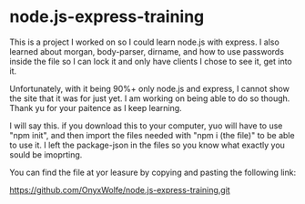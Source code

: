 # node.js-express-training
This is a project I worked on so I could learn node.js with express. I also learned about morgan, body-parser, dirname, and how to use passwords inside the file so I can lock it and only have clients I chose to see it, get into it. 

Unfortunately, with it being 90%+ only node.js and express, I cannot show the site that it was for just yet. I am working on being able to do so though. Thank yu for your paitence as I keep learning. 

I will say this. if you download this to your computer, yuo will have to use "npm init", and then import the files needed with "npm i (the file)" to be able to use it. I left the package-json in the files so you know what exactly you sould be imoprting.  

You can find the file at yor leasure by copying and pasting the following link:

https://github.com/OnyxWolfe/node.js-express-training.git
